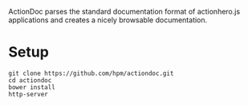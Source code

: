 ActionDoc parses the standard documentation format of actionhero.js applications and creates a nicely browsable documentation.

# Setup

	git clone https://github.com/hpm/actiondoc.git
	cd actiondoc
	bower install
	http-server

